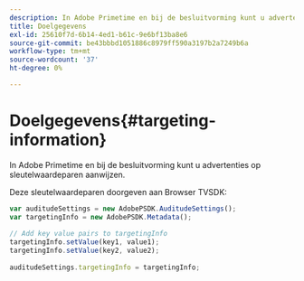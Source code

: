 ```yaml
---
description: In Adobe Primetime en bij de besluitvorming kunt u advertenties op sleutelwaardeparen aanwijzen.
title: Doelgegevens
exl-id: 25610f7d-6b14-4ed1-b61c-9e6bf13ba8e6
source-git-commit: be43bbbd1051886c8979ff590a3197b2a7249b6a
workflow-type: tm+mt
source-wordcount: '37'
ht-degree: 0%

---
```


# Doelgegevens{#targeting-information}

In Adobe Primetime en bij de besluitvorming kunt u advertenties op sleutelwaardeparen aanwijzen.

Deze sleutelwaardeparen doorgeven aan Browser TVSDK:

```js
var auditudeSettings = new AdobePSDK.AuditudeSettings(); 
var targetingInfo = new AdobePSDK.Metadata(); 
 
// Add key value pairs to targetingInfo 
targetingInfo.setValue(key1, value1); 
targetingInfo.setValue(key2, value2); 
 
auditudeSettings.targetingInfo = targetingInfo;
```
